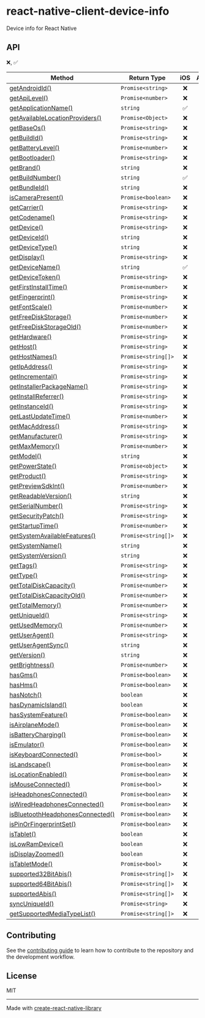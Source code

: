# react-native-client-device-info

Device info for React Native

## API

❌,  ✅

| Method                                                              | Return Type        | iOS  | Android | Windows | Web  | visionOS |
| ------------------------------------------------------------------- | ------------------ |:----:|:-------:| :-----: | :-:  | :------: |
| [getAndroidId()](#getandroidid)                                     | `Promise<string>`  |  ❌   |    ❌    |   ❌     | ❌   |   ❌     |
| [getApiLevel()](#getapilevel)                                       | `Promise<number>`  |  ❌   |    ❌    |   ❌     | ❌   |   ❌     |
| [getApplicationName()](#getapplicationname)                         | `string`           |  ✅   |    ✅    |   ❌     | ❌   |   ❌     |
| [getAvailableLocationProviders()](#getAvailableLocationProviders)   | `Promise<Object>`  |  ❌   |    ❌    |   ❌     | ❌   |   ❌     |
| [getBaseOs()](#getbaseOs)                                           | `Promise<string>`  |  ❌   |    ❌    |   ❌     | ❌   |   ❌     |
| [getBuildId()](#getbuildid)                                         | `Promise<string>`  |  ❌   |    ❌    |   ❌     | ❌   |   ❌     |
| [getBatteryLevel()](#getbatterylevel)                               | `Promise<number>`  |  ❌   |    ❌    |   ❌     | ❌   |   ❌     |
| [getBootloader()](#getbootloader)                                   | `Promise<string>`  |  ❌   |    ❌    |   ❌     | ❌   |   ❌     |
| [getBrand()](#getbrand)                                             | `string`           |  ❌   |    ❌    |   ❌     | ❌   |   ❌     |
| [getBuildNumber()](#getbuildnumber)                                 | `string`           |   ✅   |    ✅     |   ❌     | ❌   |   ❌     |
| [getBundleId()](#getbundleid)                                       | `string`           |  ❌   |    ❌    |   ❌     | ❌   |   ❌     |
| [isCameraPresent()](#iscamerapresent)                               | `Promise<boolean>` |  ❌   |    ❌    |   ❌     | ❌   |   ❌     |
| [getCarrier()](#getcarrier)                                         | `Promise<string>`  |  ❌   |    ❌    |   ❌     | ❌   |   ❌     |
| [getCodename()](#getcodename)                                       | `Promise<string>`  |  ❌   |    ❌    |   ❌     | ❌   |   ❌     |
| [getDevice()](#getdevice)                                           | `Promise<string>`  |  ❌   |    ❌    |   ❌     | ❌   |   ❌     |
| [getDeviceId()](#getdeviceid)                                       | `string`           |  ❌   |    ❌    |   ❌     | ❌   |   ❌     |
| [getDeviceType()](#getDeviceType)                                   | `string`           |  ❌   |    ❌    |   ❌     | ❌   |   ❌     |
| [getDisplay()](#getdisplay)                                         | `Promise<string>`  |  ❌   |    ❌    |   ❌     | ❌   |   ❌     |
| [getDeviceName()](#getdevicename)                                   | `string`   |  ✅   |    ✅    |   ❌     | ❌   |   ❌     |
| [getDeviceToken()](#getdevicetoken)                                 | `Promise<string>`  |  ❌   |    ❌    |   ❌     | ❌   |   ❌     |
| [getFirstInstallTime()](#getfirstinstalltime)                       | `Promise<number>`  |  ❌   |    ❌    |   ❌     | ❌   |   ❌     |
| [getFingerprint()](#getfingerprint)                                 | `Promise<string>`  |  ❌   |    ❌    |   ❌     | ❌   |   ❌     |
| [getFontScale()](#getfontscale)                                     | `Promise<number>`  |  ❌   |    ❌    |   ❌     | ❌   |   ❌     |
| [getFreeDiskStorage()](#getfreediskstorage)                         | `Promise<number>`  |  ❌   |    ❌    |   ❌     | ❌   |   ❌     |
| [getFreeDiskStorageOld()](#getfreediskstorageold)                   | `Promise<number>`  |  ❌   |    ❌    |   ❌     | ❌   |   ❌     |
| [getHardware()](#gethardware)                                       | `Promise<string>`  |  ❌   |    ❌    |   ❌     | ❌   |   ❌     |
| [getHost()](#gethost)                                               | `Promise<string>`  |  ❌   |    ❌    |   ❌     | ❌   |   ❌     |
| [getHostNames()](#getHostNames)                                     | `Promise<string[]>` |  ❌   |    ❌    |   ❌     | ❌   |   ❌     |
| [getIpAddress()](#getipaddress)                                     | `Promise<string>`  |  ❌   |    ❌    |   ❌     | ❌   |   ❌     |
| [getIncremental()](#getincremental)                                 | `Promise<string>`  |  ❌   |    ❌    |   ❌     | ❌   |   ❌     |
| [getInstallerPackageName()](#getinstallerpackagename)               | `Promise<string>`  |  ❌   |    ❌    |   ❌     | ❌   |   ❌     |
| [getInstallReferrer()](#getinstallreferrer)                         | `Promise<string>`  |  ❌   |    ❌    |   ❌     | ❌   |   ❌     |
| [getInstanceId()](#getinstanceid)                                   | `Promise<string>`  |  ❌   |    ❌    |   ❌     | ❌   |   ❌     |
| [getLastUpdateTime()](#getlastupdatetime)                           | `Promise<number>`  |  ❌   |    ❌    |   ❌     | ❌   |   ❌     |
| [getMacAddress()](#getmacaddress)                                   | `Promise<string>`  |  ❌   |    ❌    |   ❌     | ❌   |   ❌     |
| [getManufacturer()](#getmanufacturer)                               | `Promise<string>`  |  ❌   |    ❌    |   ❌     | ❌   |   ❌     |
| [getMaxMemory()](#getmaxmemory)                                     | `Promise<number>`  |  ❌   |    ❌    |   ❌     | ❌   |   ❌     |
| [getModel()](#getmodel)                                             | `string`           |  ❌   |    ❌    |   ❌     | ❌   |   ❌     |
| [getPowerState()](#getpowerstate)                                   | `Promise<object>`  |  ❌   |    ❌    |   ❌     | ❌   |   ❌     |
| [getProduct()](#getproduct)                                         | `Promise<string>`  |  ❌   |    ❌    |   ❌     | ❌   |   ❌     |
| [getPreviewSdkInt()](#getPreviewSdkInt)                             | `Promise<number>`  |  ❌   |    ❌    |   ❌     | ❌   |   ❌     |
| [getReadableVersion()](#getreadableversion)                         | `string`           |  ❌   |    ❌    |   ❌     | ❌   |   ❌     |
| [getSerialNumber()](#getserialnumber)                               | `Promise<string>`  |  ❌   |    ❌    |   ❌     | ❌   |   ❌     |
| [getSecurityPatch()](#getsecuritypatch)                             | `Promise<string>`  |  ❌   |    ❌    |   ❌     | ❌   |   ❌     |
| [getStartupTime()](#getstartuptime)                                 | `Promise<number>`  |  ❌   |    ❌    |   ❌     | ❌   |   ❌     |
| [getSystemAvailableFeatures()](#getSystemAvailableFeatures)         | `Promise<string[]>` |  ❌   |    ❌    |   ❌     | ❌   |   ❌     |
| [getSystemName()](#getsystemname)                                   | `string`           |  ❌   |    ❌    |   ❌     | ❌   |   ❌     |
| [getSystemVersion()](#getsystemversion)                             | `string`           |  ❌   |    ❌    |   ❌     | ❌   |   ❌     |
| [getTags()](#gettags)                                               | `Promise<string>`  |  ❌   |    ❌    |   ❌     | ❌   |   ❌     |
| [getType()](#gettype)                                               | `Promise<string>`  |  ❌   |    ❌    |   ❌     | ❌   |   ❌     |
| [getTotalDiskCapacity()](#gettotaldiskcapacity)                     | `Promise<number>`  |  ❌   |    ❌    |   ❌     | ❌   |   ❌     |
| [getTotalDiskCapacityOld()](#gettotaldiskcapacityold)               | `Promise<number>`  |  ❌   |    ❌    |   ❌     | ❌   |   ❌     |
| [getTotalMemory()](#gettotalmemory)                                 | `Promise<number>`  |  ❌   |    ❌    |   ❌     | ❌   |   ❌     |
| [getUniqueId()](#getuniqueid)                                       | `Promise<string>`  |  ❌   |    ❌    |   ❌     | ❌   |   ❌     |
| [getUsedMemory()](#getusedmemory)                                   | `Promise<number>`  |  ❌   |    ❌    |   ❌     | ❌   |   ❌     |
| [getUserAgent()](#getuseragent)                                     | `Promise<string>`  |  ❌   |    ❌    |   ❌     | ❌   |   ❌     |
| [getUserAgentSync()](#getuseragent)                                 | `string`           |  ❌   |    ❌    |   ❌     | ❌   |   ❌     |
| [getVersion()](#getversion)                                         | `string`           |  ❌   |    ❌    |   ❌     | ❌   |   ❌     |
| [getBrightness()](#getBrightness)                                   | `Promise<number>`  |  ❌   |    ❌    |   ❌     | ❌   |   ❌     |
| [hasGms()](#hasGms)                                                 | `Promise<boolean>` |  ❌   |    ❌    |   ❌     | ❌   |   ❌     |
| [hasHms()](#hasHms)                                                 | `Promise<boolean>` |  ❌   |    ❌    |   ❌     | ❌   |   ❌     |
| [hasNotch()](#hasNotch)                                             | `boolean`          |  ❌   |    ❌    |   ❌     | ❌   |   ❌     |
| [hasDynamicIsland()](#hasDynamicIsland)                             | `boolean`          |  ❌   |    ❌    |   ❌     | ❌   |   ❌     |
| [hasSystemFeature()](#hassystemfeaturefeature)                      | `Promise<boolean>` |  ❌   |    ❌    |   ❌     | ❌   |   ❌     |
| [isAirplaneMode()](#isairplanemode)                                 | `Promise<boolean>` |  ❌   |    ❌    |   ❌     | ❌   |   ❌     |
| [isBatteryCharging()](#isbatterycharging)                           | `Promise<boolean>` |  ❌   |    ❌    |   ❌     | ❌   |   ❌     |
| [isEmulator()](#isemulator)                                         | `Promise<boolean>` |  ❌   |    ❌    |   ❌     | ❌   |   ❌     |
| [isKeyboardConnected()](#iskeyboardconnected)                       | `Promise<bool>`    |  ❌   |    ❌    |   ❌     | ❌   |   ❌     |
| [isLandscape()](#isLandscape)                                       | `Promise<boolean>` |  ❌   |    ❌    |   ❌     | ❌   |   ❌     |
| [isLocationEnabled()](#isLocationEnabled)                           | `Promise<boolean>` |  ❌   |    ❌    |   ❌     | ❌   |   ❌     |
| [isMouseConnected()](#ismouseconneted)                              | `Promise<bool>`    |  ❌   |    ❌    |   ❌     | ❌   |   ❌     |
| [isHeadphonesConnected()](#isHeadphonesConnected)                   | `Promise<boolean>` |  ❌   |    ❌    |   ❌     | ❌   |   ❌     |
| [isWiredHeadphonesConnected()](#isWiredHeadphonesConnected)         | `Promise<boolean>` |  ❌   |    ❌    |   ❌     | ❌   |   ❌     |
| [isBluetoothHeadphonesConnected()](#isBluetoothHeadphonesConnected) | `Promise<boolean>` |  ❌   |    ❌    |   ❌     | ❌   |   ❌     |
| [isPinOrFingerprintSet()](#ispinorfingerprintset)                   | `Promise<boolean>` |  ❌   |    ❌    |   ❌     | ❌   |   ❌     |
| [isTablet()](#istablet)                                             | `boolean`          |  ❌   |    ❌    |   ❌     | ❌   |   ❌     |
| [isLowRamDevice()](#istablet)                                       | `boolean`          |  ❌   |    ❌    |   ❌     | ❌   |   ❌     |
| [isDisplayZoomed()](#isdisplayzoomed)                               | `boolean`          |  ❌   |    ❌    |   ❌     | ❌   |   ❌     |
| [isTabletMode()](#istabletmode)                                     | `Promise<bool>`    |  ❌   |    ❌    |   ❌     | ❌   |   ❌     |
| [supported32BitAbis()](#supported32BitAbis)                         | `Promise<string[]>` |  ❌   |    ❌    |   ❌     | ❌   |   ❌     |
| [supported64BitAbis()](#supported64BitAbis)                         | `Promise<string[]>` |  ❌   |    ❌    |   ❌     | ❌   |   ❌     |
| [supportedAbis()](#supportedAbis)                                   | `Promise<string[]>` |  ❌   |    ❌    |   ❌     | ❌   |   ❌     |
| [syncUniqueId()](#syncuniqueid)                                     | `Promise<string>`  |  ❌   |    ❌    |   ❌     | ❌   |   ❌     |
| [getSupportedMediaTypeList()](#getSupportedMediaTypeList)           | `Promise<string[]>` |  ❌   |    ❌    |   ❌     | ❌   |   ❌     |


## Contributing

See the [contributing guide](CONTRIBUTING.md) to learn how to contribute to the repository and the development workflow.

## License

MIT

---

Made with [create-react-native-library](https://github.com/callstack/react-native-builder-bob)
